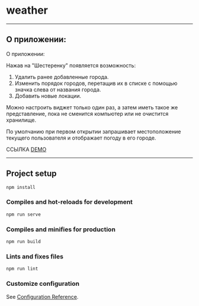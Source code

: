 # weather
---

## О приложении:
О приложении:

Нажав на "Шестеренку" появляется возможность:
1. Удалить ранее добавленные города.
2. Изменить порядок городов, перетащив их в списке с помощью значка слева от названия города.
3. Добавить новые локации.

Можно настроить виджет только один раз, а затем иметь такое же представление, пока не сменится компьютер или не очистится хранилище.

По умолчанию при первом открытии запрашивает местоположение текущего пользователя и отображает погоду в его городе.

ССЫЛКА [DEMO](https://kapernikxd.github.io/weather/ "Ссылка на проект")

---

## Project setup
```
npm install
```

### Compiles and hot-reloads for development
```
npm run serve
```

### Compiles and minifies for production
```
npm run build
```

### Lints and fixes files
```
npm run lint
```

### Customize configuration
See [Configuration Reference](https://cli.vuejs.org/config/).
